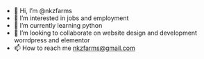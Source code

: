 - 👋 Hi, I’m @nkzfarms
- 👀 I’m interested in jobs and employment
- 🌱 I’m currently learning python
- 💞️ I’m looking to collaborate on website design and development worrdpress and elementor
- 📫 How to reach me nkzfarms@gmail.com

<!---
nkzfarms/nkzfarms is a ✨ special ✨ repository because its `README.md` (this file) appears on your GitHub profile.
You can click the Preview link to take a look at your changes.
--->
